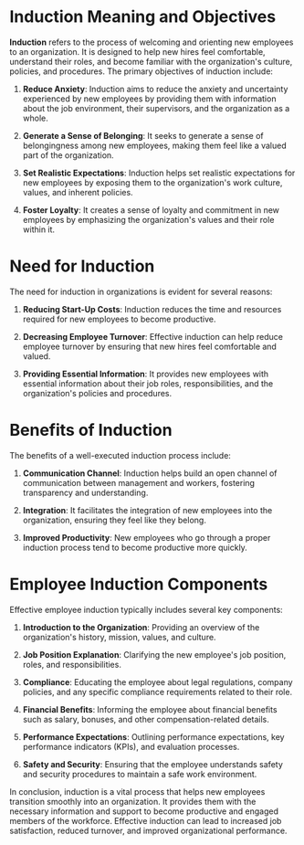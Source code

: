 # Induction Meaning and Objectives

**Induction** refers to the process of welcoming and orienting new employees to an organization. It is designed to help new hires feel comfortable, understand their roles, and become familiar with the organization's culture, policies, and procedures. The primary objectives of induction include:

1. **Reduce Anxiety**: Induction aims to reduce the anxiety and uncertainty experienced by new employees by providing them with information about the job environment, their supervisors, and the organization as a whole.

2. **Generate a Sense of Belonging**: It seeks to generate a sense of belongingness among new employees, making them feel like a valued part of the organization.

3. **Set Realistic Expectations**: Induction helps set realistic expectations for new employees by exposing them to the organization's work culture, values, and inherent policies.

4. **Foster Loyalty**: It creates a sense of loyalty and commitment in new employees by emphasizing the organization's values and their role within it.

# Need for Induction

The need for induction in organizations is evident for several reasons:

1. **Reducing Start-Up Costs**: Induction reduces the time and resources required for new employees to become productive.

2. **Decreasing Employee Turnover**: Effective induction can help reduce employee turnover by ensuring that new hires feel comfortable and valued.

3. **Providing Essential Information**: It provides new employees with essential information about their job roles, responsibilities, and the organization's policies and procedures.

# Benefits of Induction

The benefits of a well-executed induction process include:

1. **Communication Channel**: Induction helps build an open channel of communication between management and workers, fostering transparency and understanding.

2. **Integration**: It facilitates the integration of new employees into the organization, ensuring they feel like they belong.

3. **Improved Productivity**: New employees who go through a proper induction process tend to become productive more quickly.

# Employee Induction Components

Effective employee induction typically includes several key components:

1. **Introduction to the Organization**: Providing an overview of the organization's history, mission, values, and culture.

2. **Job Position Explanation**: Clarifying the new employee's job position, roles, and responsibilities.

3. **Compliance**: Educating the employee about legal regulations, company policies, and any specific compliance requirements related to their role.

4. **Financial Benefits**: Informing the employee about financial benefits such as salary, bonuses, and other compensation-related details.

5. **Performance Expectations**: Outlining performance expectations, key performance indicators (KPIs), and evaluation processes.

6. **Safety and Security**: Ensuring that the employee understands safety and security procedures to maintain a safe work environment.

In conclusion, induction is a vital process that helps new employees transition smoothly into an organization. It provides them with the necessary information and support to become productive and engaged members of the workforce. Effective induction can lead to increased job satisfaction, reduced turnover, and improved organizational performance.